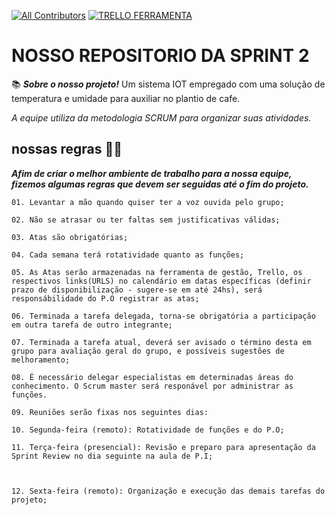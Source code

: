 [![All Contributors](https://img.shields.io/badge/contributors_sprint_2-6-orange.svg?style=flat-square)](#contributors)
[![TRELLO FERRAMENTA](https://img.shields.io/badge/-trello-blue)](https://trello.com/b/1c55RnRI/sprint2)
# NOSSO REPOSITORIO DA SPRINT 2 
📚  ***Sobre o nosso projeto!***
Um sistema IOT empregado com uma solução de temperatura e umidade para auxiliar no plantio de cafe.

 *A equipe utiliza da metodologia SCRUM para organizar suas atividades.*
 
 ## nossas regras 🧑‍💼
 
***Afim de criar o melhor ambiente de trabalho para a nossa equipe, fizemos algumas regras que devem ser seguidas até o fim do projeto.***

    01. Levantar a mão quando quiser ter a voz ouvida pelo grupo;

    02. Não se atrasar ou ter faltas sem justificativas válidas;

    03. Atas são obrigatórias;

    04. Cada semana terá rotatividade quanto as funções;

    05. As Atas serão armazenadas na ferramenta de gestão, Trello, os respectivos links(URLS) no calendário em datas específicas (definir prazo de disponibilização - sugere-se em até 24hs), será responsábilidade do P.O registrar as atas;

    06. Terminada a tarefa delegada, torna-se obrigatória a participação em outra tarefa de outro integrante;

    07. Terminada a tarefa atual, deverá ser avisado o término desta em grupo para avaliação geral do grupo, e possíveis sugestões de melhoramento;

    08. É necessário delegar especialistas em determinadas áreas do conhecimento. O Scrum master será responável por administrar as funções.

    09. Reuniões serão fixas nos seguintes dias:

    10. Segunda-feira (remoto): Rotatividade de funções e do P.O;

    11. Terça-feira (presencial): Revisão e preparo para apresentação da Sprint Review no dia seguinte na aula de P.I;

   

    12. Sexta-feira (remoto): Organização e execução das demais tarefas do projeto;
